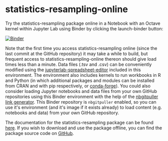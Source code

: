 # statistics-resampling-online

Try the statistics-resampling package online in a Notebook with an Octave kernel within Jupyter Lab using Binder by clicking the launch-binder button:

[![Binder](https://mybinder.org/badge.svg)](https://mybinder.org/v2/gh/acpennlab/statistics-resampling-online/master?labpath=statistics-resampling.ipynb)

Note that the first time you access statistics-resampling online (since the last commit at the GitHub repository) it may take a while to build, but frequent access to statistics-resampling-online thereon should give load times less than a minute. Data files (.tsv and .csv) can be conveniently modified using the [jupyterlab-spreadsheet-editor](https://jupyterlab-contrib.github.io/jupyterlab-spreadsheet-editor.html) included in this environment. The environment also includes kernels to run workbooks in R and Python (in which additional packages and modules can be installed from CRAN and with pip respectively, or [conda-forge](https://conda-forge.org/packages/)). You could also consider loading Jupyter notebooks and data files from your own GitHub repositories using this Binder environment with the help of the [nbgitpuller link generator](https://nbgitpuller.readthedocs.io/en/latest/link.html?tab=binder). This Binder repository is `nbgitpuller` enabled, so you can use it's environment (and it's image if it exists already) to load content (e.g. notebooks and data) from your own GitHub repository.

The documentation for the statistics-resampling package can be found [here](https://gnu-octave.github.io/statistics-resampling/index.html). If you wish to download and use the package offline, you can find the package source code on [GitHub](https://github.com/gnu-octave/statistics-resampling/).
